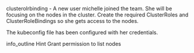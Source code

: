 clusterolrbinding - 
A new user michelle joined the team. She will be focusing on the nodes in the cluster. Create the required ClusterRoles and ClusterRoleBindings so she gets access to the nodes.


The kubeconfig file has been configured with her credentials.


info_outline
Hint
Grant permission to list nodes